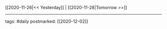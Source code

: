 [[2020-11-26|<< Yesterday]] | [[2020-11-28|Tomorrow >>]]

___
tags: #daily
postmarked: [[2020-12-02]]

